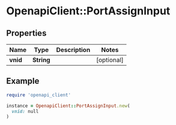 # OpenapiClient::PortAssignInput

## Properties

| Name | Type | Description | Notes |
| ---- | ---- | ----------- | ----- |
| **vnid** | **String** |  | [optional] |

## Example

```ruby
require 'openapi_client'

instance = OpenapiClient::PortAssignInput.new(
  vnid: null
)
```


